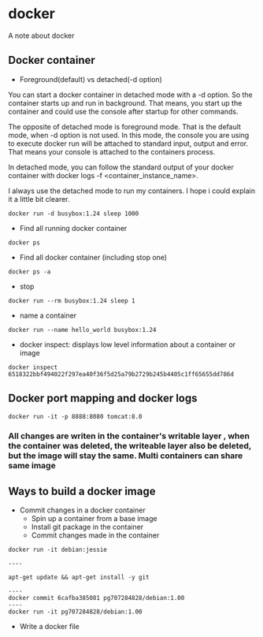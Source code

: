 # docker
A note about docker

## Docker container
- Foreground(default) vs detached(-d option)


You can start a docker container in detached mode with a -d option. So the container starts up and run in background. That means, you start up the container and could use the console after startup for other commands.

The opposite of detached mode is foreground mode. That is the default mode, when -d option is not used. In this mode, the console you are using to execute docker run will be attached to standard input, output and error. That means your console is attached to the containers process.

In detached mode, you can follow the standard output of your docker container with docker logs -f <container_instance_name>.

I always use the detached mode to run my containers. I hope i could explain it a little bit clearer.
```
docker run -d busybox:1.24 sleep 1000
```
- Find all running docker container
```
docker ps
```
- Find all docker container (including stop one)
```
docker ps -a
```
- stop
```
docker run --rm busybox:1.24 sleep 1
```

- name a container
```
docker run --name hello_world busybox:1.24
```

- docker inspect: displays low level information about a container or image

```
docker inspect 6518322bbf494022f297ea40f36f5d25a79b2729b245b4405c1ff65655dd786d
```

## Docker port mapping and docker logs
```
docker run -it -p 8888:8080 tomcat:8.0
```

### All changes are writen in the container's writable layer , when the container was deleted, the writeable layer also be deleted, but the image will stay the same. Multi containers can share same image

## Ways to build a docker image
- Commit changes in a docker container
  - Spin up a container from a  base image
  - Install git package in the container
  - Commit changes made in the container
 ```
 docker run -it debian:jessie
 
 ----
 
 apt-get update && apt-get install -y git
 
 ----
 docker commit 6cafba385081 pg707284828/debian:1.00
 ----
 docker run -it pg707284828/debian:1.00
 ```
- Write a docker file

